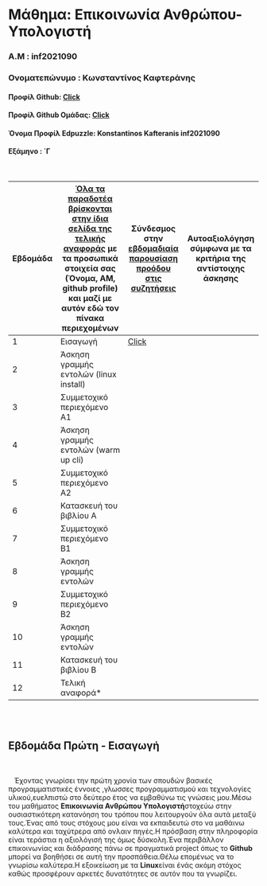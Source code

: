 # Μάθημα: Επικοινωνία Ανθρώπου-Υπολογιστή

### Α.Μ : inf2021090

### Ονοματεπώνυμο : Κωνσταντίνος Καφτεράνης

#### Προφίλ Github: [Click](https://github.com/inf2021090)

#### Προφίλ Github Ομάδας: [Click](https://github.com/ContattoContare)

#### Όνομα Προφίλ Edpuzzle: Konstantinos Kafteranis inf2021090

#### Εξάμηνο : ΄Γ

<br />

| Εβδομάδα | [Όλα τα παραδοτέα βρίσκονται στην ίδια σελίδα της τελικής αναφοράς](https://courses-ionio.github.io/help/deliverables/) με τα προσωπικά στοιχεία σας (Όνομα, ΑΜ, github profile) και μαζί με αυτόν εδώ τον πίνακα περιεχομένων | Σύνδεσμος στην [εβδομαδιαία παρουσίαση προόδου στις συζητήσεις](https://github.com/courses-ionio/help/discussions/categories/show-and-tell) | Αυτοαξιολόγηση σύμφωνα με τα κριτήρια της αντίστοιχης άσκησης |
| --- | --- | --- | --- |
| 1 | Εισαγωγή| [Click](https://github.com/courses-ionio/help/discussions/976) | |
| 2 | Άσκηση γραμμής εντολών (linux install) | | |
| 3 | Συμμετοχικό περιεχόμενο A1 | | |
| 4 | Άσκηση γραμμής εντολών (warm up cli) | | |
| 5 | Συμμετοχικό περιεχόμενο A2 | | |
| 6 | Κατασκευή του βιβλίου Α | | |
| 7 | Συμμετοχικό περιεχόμενο B1 | | |
| 8 | Άσκηση γραμμής εντολών | | |
| 9 | Συμμετοχικό περιεχόμενο B2 | | |
| 10 | Άσκηση γραμμής εντολών | | |
| 11 | Κατασκευή του βιβλίου Β | | |
| 12 | Τελική αναφορά* | | |


<br /><br />


## Εβδομάδα Πρώτη - Εισαγωγή

<br /> 

&nbsp;&nbsp;&nbsp;Έχοντας γνωρίσει την πρώτη χρονία των σπουδών βασικές προγραμματιστικές έννοιες ,γλωσσες προγραμματισμού και τεχνολογίες υλικού,ευελπιστώ στο δεύτερο έτος να εμβαθύνω τις γνώσεις μου.Μέσω του μαθήματος **Επικοινωνία Ανθρώπου Υπολογιστή**στοχεύω στην ουσιαστικότερη κατανόηση του τρόπου που λειτουργούν όλα αυτά μεταξύ τους.Ένας από τους στόχους μου είναι να εκπαιδευτώ στο να μαθάινω καλύτερα και ταχύτρερα από ονλαιν πηγές.Η πρόσβαση στην πληροφορία είναι τεράστια η αξιολόγισή της όμως δύσκολη.Ένα περιβάλλον επικοινωνίας και διάδρασης πάνω σε πραγματικά project όπως το **Github** μπορεί να βoηθήσει σε αυτή την προσπάθεια.Θέλω επομένως να το γνωρίσω καλύτερα.Η εξοικείωση με τα **Linux**είναι ένάς ακόμη στόχος καθώς προσφέρουν αρκετές δυνατότητες σε αυτόν που τα γνωρίζει.
